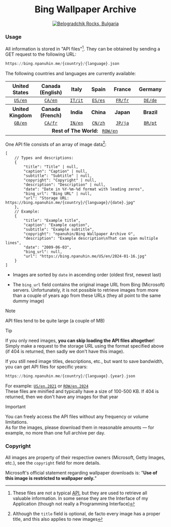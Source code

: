 <h1 align="center">Bing Wallpaper Archive</h1>

<div align="center">
    <a id="last_image_link" href="https://bing.npanuhin.me/ROW/en/2025-10-24.jpg">
        <img id="last_image" title="Belogradchik Rocks, Bulgaria" alt="Belogradchik Rocks, Bulgaria" src="https://bing.npanuhin.me/latest.svg">
        <!-- <img id="last_image_badge" alt="Last image: 2025-10-19" src="https://img.shields.io/badge/Last_image-2025--10--19-informational?style=flat"> -->
    </a>
</div>

### Usage

All information is stored in "API files"[^1]. They can be obtained by sending a GET request to the following URL:

```haskell
https://bing.npanuhin.me/{country}/{language}.json
```

The following countries and languages are currently available:
<table>
    <thead>
        <tr>
            <th width="500px">United States</th>
            <th width="500px">Canada (English)</th>
            <th width="500px">Italy</th>
            <th width="500px">Spain</th>
            <th width="500px">France</th>
            <th width="500px">Germany</th>
        </tr>
    </thead>
    <tbody>
        <tr>
            <td align="center" title="United States: in English">
                <a href="https://bing.npanuhin.me/US/en.json"><code>US/en</code></a>
            </td>
            <td align="center" title="Canada: in English">
                <a href="https://bing.npanuhin.me/CA/en.json"><code>CA/en</code></a>
            </td>
            <td align="center" title="Italy: in Italian">
                <a href="https://bing.npanuhin.me/IT/it.json"><code>IT/it</code></a>
            </td>
            <td align="center" title="Spain: in Spanish">
                <a href="https://bing.npanuhin.me/ES/es.json"><code>ES/es</code></a>
            </td>
            <td align="center" title="France: in French">
                <a href="https://bing.npanuhin.me/FR/fr.json"><code>FR/fr</code></a>
            </td>
            <td align="center" title="Germany: in German">
                <a href="https://bing.npanuhin.me/DE/de.json"><code>DE/de</code></a>
            </td>
        </tr>
        <tr>
            <th>United Kingdom</th>
            <th>Canada (French)</th>
            <th>India</th>
            <th>China</th>
            <th>Japan</th>
            <th>Brazil</th>
        </tr>
        <tr>
            <td align="center" title="United Kingdom: in English">
                <a href="https://bing.npanuhin.me/GB/en.json"><code>GB/en</code></a>
            </td>
            <td align="center" title="Canada: in French">
                <a href="https://bing.npanuhin.me/CA/fr.json"><code>CA/fr</code></a>
            </td>
            <td align="center" title="India: in English">
                <a href="https://bing.npanuhin.me/IN/en.json"><code>IN/en</code></a>
            </td>
            <td align="center" title="China: in Chinese">
                <a href="https://bing.npanuhin.me/CN/zh.json"><code>CN/zh</code></a>
            </td>
            <td align="center" title="Japan: in Japanese">
                <a href="https://bing.npanuhin.me/JP/ja.json"><code>JP/ja</code></a>
            </td>
            <td align="center" title="Brazil: in Portuguese">
                <a href="https://bing.npanuhin.me/BR/pt.json"><code>BR/pt</code></a>
            </td>
        </tr>
        <tr>
            <td colspan="6" align="center" title="Rest of The World: in English">
                <b>Rest of The World:</b>   <a href="https://bing.npanuhin.me/ROW/en.json"><code>ROW/en</code></a> 
            </td>
        </tr>
    </tbody>
</table>


One API file consists of an array of image data[^2]:
```jsonc
[
    // Types and descriptions:
    {
        "title": "Title" | null,
        "caption": "Caption" | null,
        "subtitle": "Subtitle" | null,
        "copyright": "Copyright" | null,
        "description": "Description" | null,
        "date": "Date in %Y-%m-%d format with leading zeros",
        "bing_url": "Bing URL" | null,
        "url": "Storage URL: https://bing.npanuhin.me/{country}/{language}/{date}.jpg"
    },
    // Example:
    {
        "title": "Example title",
        "caption": "Example caption",
        "subtitle": "Example subtitle",
        "copyright": "npanuhin/Bing Wallpaper Archive ©",
        "description": "Example description\nThat can span multiple lines",
        "date": "2009-06-03",
        "bing_url": null,
        "url": "https://bing.npanuhin.me/US/en/2024-01-16.jpg"
    }
]
```

- Images are sorted by `date` in ascending order (oldest first, newest last)

- The `bing_url` field contains the original image URL from Bing (Microsoft) servers. Unfortunately, it is not possible to retrieve images from more than a couple of years ago from these URLs (they all point to the same dummy image)


> [!NOTE]
> API files tend to be quite large (a couple of MB)


> [!TIP]
> If you only need images, **you can skip loading the API files altogether**! Simply make a request to the storage URL using the format specified above (if 404 is returned, then sadly we don't have this image).
>
> If you still need image titles, descriptions, etc., but want to save bandwidth, you can get API files for specific years:
> ```haskell
> https://bing.npanuhin.me/{country}/{language}.{year}.json
> ```
> For example: <a href="https://bing.npanuhin.me/US/en.2021.json"><code>US/en.2021</code></a> or <a href="https://bing.npanuhin.me/ROW/en.2024.json"><code>ROW/en.2024</code></a><br>
> These files are minified and typically have a size of 100-500 KB. If 404 is returned, then we don't have any images for that year


> [!IMPORTANT]
> You can freely access the API files without any frequency or volume limitations.<br>
> As for the images, please download them in reasonable amounts — for example, no more than one full archive per day.


### Copyright

All images are property of their respective owners (Microsoft, Getty Images, etc.), see the `copyright` field for more details.

Microsoft's official statement regarding wallpaper downloads is: "**Use of this image is restricted to wallpaper only.**"


[^1]: These files are not a typical [API](https://en.wikipedia.org/wiki/API), but they are used to retrieve all valuable information. In some sense they are the Interface of my Application (though not really a Programming Interface)

[^2]: Although the `title` field is optional, de facto every image has a proper title, and this also applies to new images
